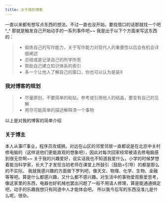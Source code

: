 ```yaml
---
title: 关于我的博客
---
```

一直以来都有想写点东西的想法，不过一直也没开始。要找借口的话那就找一个吧^_^  那就是触发自己开始动手的一系列事件吧~~
我是出于以下个方面来写这东西的：
> * 锻炼自己的写作能力，关于写作能力对现代人的重要性以后会有机会详细阐述
> * 总结或是记录自己的所学所思
> * 帮助自己建立知识体系的索引
> * 多一个让他人了解自己的窗口，你也可以认为是装X

### 我对博客的规划
> * 尽量原创，不要简单的粘贴，参考或引用他人的结晶，要变有自己的见解
> * 用尽可能简单的描述解释清一个事物


以上是对我的博客的简单介绍


### 关于博主
本人从事IT事业，程序员攻城狮。对远在山区的邻里邻居一直都说是在北京中关村修电脑的（这样说他们更能直观的想象吧），因此对每次回家经常被请去修电脑感到很无奈啊~~
关于我的兴趣爱好，说实话我也不知道我爱什么，小学的时候梦想着能当科学家，长大了才发现当初老师在课堂上所鼓引（鼓励+引导）的都是那么的不实际。
我就我感兴趣的方面做下罗列吧，像天文、物理、化学、生物、金融等等吧。算是什么都感兴趣，又什么都不感兴趣。对生活中的事物爱观察爱思考，像这家里的东西，电器也好机械也罢出问题了一般不用请人修理，算是能通通搞定吧，动手的乐趣我想只有同道中人才能体会吧。
所以我今后写的东西没准儿是什么呢，很杂。
